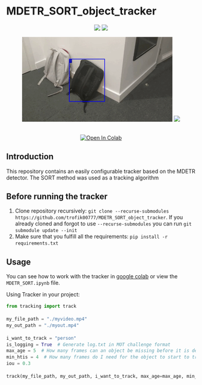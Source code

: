 # MDETR_SORT_object_tracker

<div align="center">
<p>
<img src="forReadme/out_car.gif" width="400"/> 
<img src="forReadme/notes.gif" width="400"/>
</p>
<p>
<img src="forReadme/backp.gif" width="400"/> 
<img src="forReadme/out_pd.gif" width="400"/> 
</p>
<br>
<div>
<a href="https://colab.research.google.com/drive/1r7-x6c2cfobrmpB986j0CQPzNOomdWoW?usp=sharing"><img src="https://colab.research.google.com/assets/colab-badge.svg" alt="Open In Colab"></a>
 
</div>

</div>


## Introduction

This repository contains an easily configurable tracker based on the MDETR detector. The SORT method was used as a tracking algorithm

## Before running the tracker

1. Clone repository recursively: `git clone --recurse-submodules https://github.com/trofik00777/MDETR_SORT_object_tracker`. If you already cloned and forgot to use `--recurse-submodules` you can run `git submodule update --init`
2. Make sure that you fulfill all the requirements: `pip install -r requirements.txt`

## Usage

You can see how to work with the tracker in [google colab](https://colab.research.google.com/drive/1r7-x6c2cfobrmpB986j0CQPzNOomdWoW?usp=sharing) or view the `MDETR_SORT.ipynb` file.

Using Tracker in your project:

```python
from tracking import track

my_file_path = "./myvideo.mp4"
my_out_path = "./myout.mp4"

i_want_to_track = "person"
is_logging = True  # Generate log.txt in MOT challenge format
max_age = 5  # How many frames can an object be missing before it is destroyed
min_htis = 4  # How many frames do I need for the object to start to track
iou = 0.3

track(my_file_path, my_out_path, i_want_to_track, max_age=max_age, min_htis=min_htis, iou_threshold=iou, log=is_logging)

```


